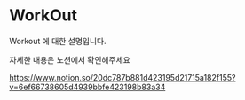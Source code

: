 # WorkOut
Workout 에 대한 설명입니다.

자세한 내용은 노션에서 확인해주세요

https://www.notion.so/20dc787b881d423195d21715a182f155?v=6ef66738605d4939bbfe423198b83a34
